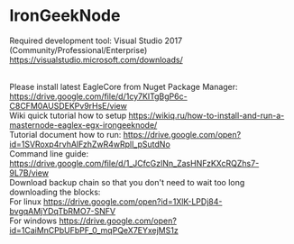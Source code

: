 # IronGeekNode

Required development tool: Visual Studio 2017 (Community/Professional/Enterprise) https://visualstudio.microsoft.com/downloads/

<br/>Please install latest EagleCore from Nuget Package Manager: https://drive.google.com/file/d/1cy7KITgBgP6c-C8CFM0AUSDEKPv9rHsE/view
<br/>Wiki quick tutorial how to setup https://wikiq.ru/how-to-install-and-run-a-masternode-eaglex-egx-irongeeknode/
<br/>Tutorial document how to run: https://drive.google.com/open?id=1SVRoxp4rvhAlFzhZwR4wRpll_pSutdNo
<br/>Command line guide: https://drive.google.com/file/d/1_JCfcGzINn_ZasHNFzKXcRQZhs7-9L7B/view
<br/>
Download backup chain so that you don't need to wait too long downloading the blocks:
<br/>
For linux https://drive.google.com/open?id=1XlK-LPDj84-bvgqAMjYDqTbRMO7-SNFV
<br/>
For windows https://drive.google.com/open?id=1CaiMnCPbUFbPF_0_mqPQeX7EYxejMS1z
